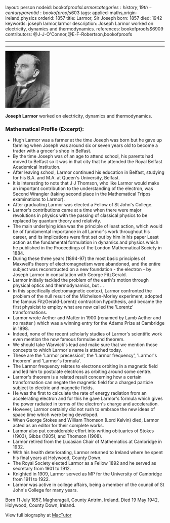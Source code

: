 layout: person
nodeid: bookofproofs$Larmor
categories: history,19th-century
parentid: bookofproofs$603
tags: applied-maths,origin-ireland,physics
orderid: 1857
title: Larmor, Sir Joseph
born: 1857
died: 1942
keywords: joseph larmor,larmor
description: Joseph Larmor worked on electricity, dynamics and thermodynamics.
references: bookofproofs$6909
contributors: @J-J-O'Connor,@E-F-Robertson,bookofproofs

---



---

![Larmor.jpg](https://github.com/bookofproofs/bookofproofs.github.io/blob/main/_sources/_assets/images/portraits/Larmor.jpg?raw=true)

**Joseph Larmor** worked on electricity, dynamics and thermodynamics.

### Mathematical Profile (Excerpt):
* Hugh Larmor was a farmer at the time Joseph was born but he gave up farming when Joseph was around six or seven years old to become a trader with a grocer's shop in Belfast.
* By the time Joseph was of an age to attend school, his parents had moved to Belfast so it was in that city that he attended the Royal Belfast Academical Institution.
* After leaving school, Larmor continued his education in Belfast, studying for his B.A. and M.A. at Queen's University, Belfast.
* It is interesting to note that J J Thomson, who like Larmor would make an important contribution to the understanding of the electron, was Second Wrangler (taking second place in the Mathematical Tripos examinations to Larmor).
* After graduating Larmor was elected a Fellow of St John's College.
* Larmor's contributions came at a time when there were major revolutions in physics with the passing of classical physics to be replaced by quantum theory and relativity.
* The main underlying idea was the principle of least action, which would be of fundamental importance in all Larmor's work throughout his career, and its implications were first set out by him in his paper Least action as the fundamental formulation in dynamics and physics which he published in the Proceedings of the London Mathematical Society in 1884.
* During these three years (1894-97) the most basic principles of Maxwell's theory of electromagnetism were abandoned, and the entire subject was reconstructed on a new foundation - the electron - by Joseph Larmor in consultation with George FitzGerald.
* Larmor initially tackled the problem of the earth's motion through physical optics and thermodynamics, but ...
* In this specifically electromagnetic context, Larmor confronted the problem of the null result of the Michelson-Morley experiment, adopted the famous FitzGerald-Lorentz contraction hypothesis, and became the first physicist to employ what are now called the 'Lorentz' transformations.
* Larmor wrote Aether and Matter in 1900 (renamed by Lamb Aether and no matter ) which was a winning entry for the Adams Prize at Cambridge in 1898.
* Indeed, none of the recent scholarly studies of Larmor's scientific work even mention the now famous formulae and theorem.
* We should take Warwick's lead and make sure that we mention those concepts to which Larmor's name is attached today.
* These are the 'Larmor precession', the 'Larmor frequency', 'Larmor's theorem' and 'Larmor's formula'.
* The Larmor frequency relates to electrons orbiting in a magnetic field and led him to postulate electrons as orbiting around some centre.
* Larmor's theorem is a related result concerning how a certain transformation can negate the magnetic field for a charged particle subject to electric and magnetic fields.
* He was the first to calculate the rate of energy radiation from an accelerating electron and for this he gave Larmor's formula which gives the power radiated in terms of the electron's charge and acceleration.
* However, Larmor certainly did not rush to embrace the new ideas of space time which were being developed.
* When George Stokes and William Thomson (Lord Kelvin) died, Larmor acted as an editor for their complete works.
* Larmor also put considerable effort into writing obituaries of Stokes (1903), Gibbs (1905), and Thomson (1908).
* Larmor retired from the Lucasian Chair of Mathematics at Cambridge in 1932.
* With his health deteriorating, Larmor returned to Ireland where he spent his final years at Holywood, County Down.
* The Royal Society elected Larmor as a Fellow 1892 and he served as secretary from 1901 to 1912.
* Knighted in 1909, Larmor served as MP for the University of Cambridge from 1911 to 1922.
* Larmor was active in college affairs, being a member of the council of St John's College for many years.

Born 11 July 1857, Magheragall, County Antrim, Ireland. Died 19 May 1942, Holywood, County Down, Ireland.

View full biography at [MacTutor](https://mathshistory.st-andrews.ac.uk/Biographies/Larmor/)
